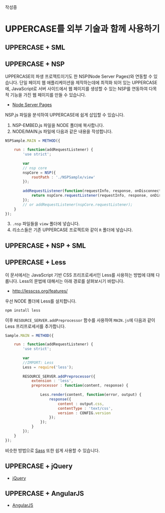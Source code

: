 작성중

# UPPERCASE를 외부 기술과 함께 사용하기

## UPPERCASE + SML

## UPPERCASE + NSP
UPPERCASE의 파생 프로젝트이기도 한 NSP(Node Server Pages)와 연동할 수 있습니다.
단일 페이지 웹 애플리케이션을 제작하는데에 최적화 되어 있는 UPPERCASE에, JavaScript로 서버 사이드에서 웹 페이지를 생성할 수 있는 NSP를 연동하여 다목적 기능을 가진 웹 페이지를 만들 수 있습니다.

* [Node Server Pages](https://github.com/Hanul/NSP)

NSP.js 파일을 분석하여 UPPERCASE에 쉽게 삽입할 수 있습니다.

1. NSP-EMBED.js 파일을 NODE 폴더에 복사합니다.
2. NODE/MAIN.js 파일에 다음과 같은 내용을 작성합니다.
```javascript
NSPSample.MAIN = METHOD({

	run : function(addRequestListener) {
		'use strict';
		
		var
		// nsp core
		nspCore = NSP({
			rootPath : './NSPSample/view'
		});
		
		addRequestListener(function(requestInfo, response, onDisconnected, replaceRootPath, next) {
			return nspCore.requestListener(requestInfo, response, onDisconnected, replaceRootPath, next);
		});
		// or addRequestListener(nspCore.requestListener);
	}
});
```
3. `.nsp` 파일들을 `view` 폴더에 넣습니다.
4. 리소스들은 기존 UPPERCASE 프로젝트와 같이 `R` 폴더에 넣습니다.

## UPPERCASE + NSP + SML

## UPPERCASE + Less
이 문서에서는 JavaScript 기반 CSS 프리프로세서인 Less를 사용하는 방법에 대해 다룹니다.
Less의 문법에 대해서는 아래 경로를 살펴보시기 바랍니다.
* http://lesscss.org/features/

우선 NODE 폴더에 Less를 설치합니다.
```
npm install less
```

이후 `RESOURCE_SERVER.addPreprocessor` 함수를 사용하여 `MAIN.js`에 다음과 같이 Less 프리프로세서를 추가합니다.
```javascript
Sample.MAIN = METHOD({

	run : function(addRequestListener) {
		'use strict';
		
		var
		//IMPORT: Less
		Less = require('less');
		
		RESOURCE_SERVER.addPreprocessor({
			extension : 'less',
			preprocessor : function(content, response) {
				
				Less.render(content, function(error, output) {
					response({
						content : output.css,
						contentType : 'text/css',
						version : CONFIG.version
					});
				});
			}
		});
	}
});
```

비슷한 방법으로 [Sass](http://www.sass-lang.com) 또한 쉽게 사용할 수 있습니다.

## UPPERCASE + jQuery
* [jQuery](https://jquery.com)

## UPPERCASE + AngularJS
* [AngularJS](https://www.angularjs.org)